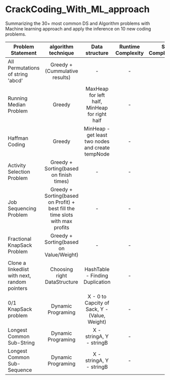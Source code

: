 # CrackCoding_With_ML_approach
Summarizing the 30+ most common DS and Algorithm problems with Machine learning approach and apply the inference on 10 new coding problems. 



| Problem Statement   | algorithm technique | Data structure | Runtime Complexity | Space Complexity | 
| ------------- |:-------------:| :-------------:| :-------------:| -----:|
| All Permutations of string 'abcd' | Greedy + (Cummulative results)| - | - | - |
| Running Median Problem | Greedy | MaxHeap for left half, MinHeap for right half | - | - |
| Haffman Coding | Greedy| MinHeap - get least two nodes and create tempNode | - | - |
| Activity Selection Problem | Greedy + Sorting(based on finish times) | -  | - | - |
| Job Sequencing Problem | Greedy + Sorting(based on Profit) + best fill the time slots with max profits | -  | - | - |
| Fractional KnapSack Problem | Greedy + Sorting(based on Value/Weight) | -  | - | - |
| Clone a linkedlist with next, random pointers | Choosing right DataStructure | HashTable - Finding Duplication | - | - |
| 0/1 KnapSack problem | Dynamic Programing | X - 0 to Capcity of Sack, Y - (Value, Weight)  | - | - |
| Longest Common Sub-String | Dynamic Programing | X - stringA, Y - stringB | - | - |
| Longest Common Sub-Sequence | Dynamic Programing | X - stringA, Y - stringB | - | - |



